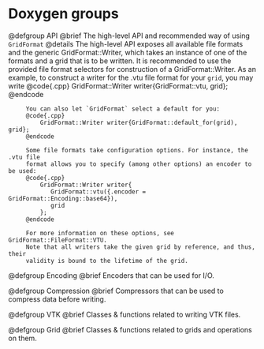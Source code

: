<!-- SPDX-FileCopyrightText: 2022 Dennis Gläser <dennis.glaeser@iws.uni-stuttgart.de> -->
<!-- SPDX-License-Identifier: GPL-3.0-or-later -->

# Doxygen groups

@defgroup API
@brief The high-level API and recommended way of using `GridFormat`
@details The high-level API exposes all available file formats and the generic
         GridFormat::Writer, which takes an instance of one of the formats and a
         grid that is to be written. It is recommended to use the provided file
         format selectors for construction of a GridFormat::Writer. As an example,
         to construct a writer for the .vtu file format for your `grid`, you may write
         @code{.cpp}
             GridFormat::Writer writer{GridFormat::vtu, grid};
         @endcode

         You can also let `GridFormat` select a default for you:
         @code{.cpp}
             GridFormat::Writer writer{GridFormat::default_for(grid), grid};
         @endcode

         Some file formats take configuration options. For instance, the .vtu file
         format allows you to specify (among other options) an encoder to be used:
         @code{.cpp}
             GridFormat::Writer writer{
                GridFormat::vtu({.encoder = GridFormat::Encoding::base64}),
                grid
             };
         @endcode

         For more information on these options, see GridFormat::FileFormat::VTU.
         Note that all writers take the given grid by reference, and thus, their
         validity is bound to the lifetime of the grid.

@defgroup Encoding
@brief Encoders that can be used for I/O.

@defgroup Compression
@brief Compressors that can be used to compress data before writing.

@defgroup VTK
@brief Classes & functions related to writing VTK files.

@defgroup Grid
@brief Classes & functions related to grids and operations on them.
